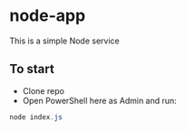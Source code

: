 # node-app

This is a simple Node service

## To start

- Clone repo
- Open PowerShell here as Admin and run: 

```PowerShell
node index.js
```
